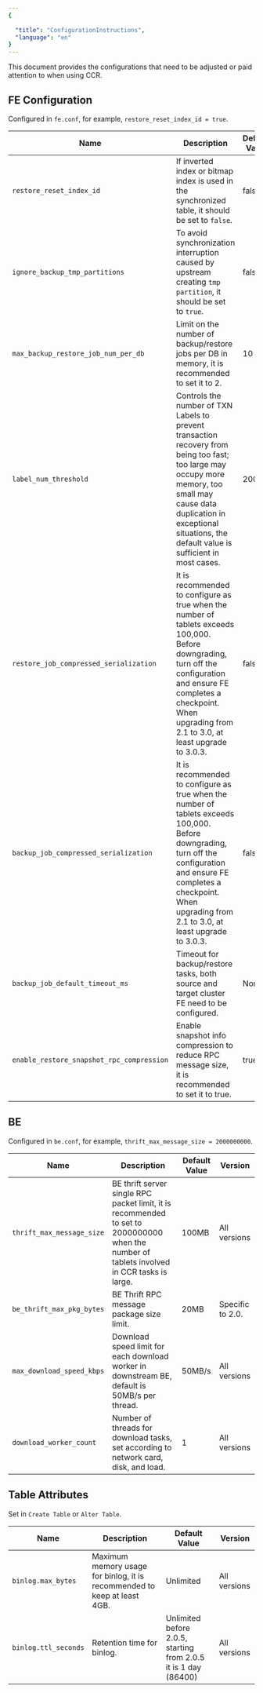 ```yaml
---
{
  
  "title": "ConfigurationInstructions", 
  "language": "en"
}
---
```


<!--
Licensed to the Apache Software Foundation (ASF) under one
or more contributor license agreements.  See the NOTICE file
distributed with this work for additional information
regarding copyright ownership.  The ASF licenses this file
to you under the Apache License, Version 2.0 (the
"License"); you may not use this file except in compliance
with the License.  You may obtain a copy of the License at

  http://www.apache.org/licenses/LICENSE-2.0

Unless required by applicable law or agreed to in writing,
software distributed under the License is distributed on an
"AS IS" BASIS, WITHOUT WARRANTIES OR CONDITIONS OF ANY
KIND, either express or implied.  See the License for the
specific language governing permissions and limitations
under the License.
-->

This document provides the configurations that need to be adjusted or paid attention to when using CCR.

## FE Configuration

Configured in `fe.conf`, for example, `restore_reset_index_id = true`.

| **Name**|**Description**|**Default Value**| **Version** |
|---|---|---|---|
|`restore_reset_index_id`|If inverted index or bitmap index is used in the synchronized table, it should be set to `false`.| false| Starting from 2.1.8 and 3.0.4. |
|`ignore_backup_tmp_partitions`|To avoid synchronization interruption caused by upstream creating `tmp partition`, it should be set to `true`.|false| Starting from 2.1.8 and 3.0.4. |
|`max_backup_restore_job_num_per_db`|Limit on the number of backup/restore jobs per DB in memory, it is recommended to set it to 2.|10 | All versions.|
|`label_num_threshold`|Controls the number of TXN Labels to prevent transaction recovery from being too fast; too large may occupy more memory, too small may cause data duplication in exceptional situations, the default value is sufficient in most cases.| 2000 | Starting from 2.1. |
|`restore_job_compressed_serialization`| It is recommended to configure as true when the number of tablets exceeds 100,000.<br /> Before downgrading, turn off the configuration and ensure FE completes a checkpoint.<br /> When upgrading from 2.1 to 3.0, at least upgrade to 3.0.3.|false| Starting from 2.1.8 and 3.0.3.|
|`backup_job_compressed_serialization`| It is recommended to configure as true when the number of tablets exceeds 100,000.<br /> Before downgrading, turn off the configuration and ensure FE completes a checkpoint.<br /> When upgrading from 2.1 to 3.0, at least upgrade to 3.0.3.|false| Starting from 2.1.8 and 3.0.3.|
|`backup_job_default_timeout_ms`|Timeout for backup/restore tasks, both source and target cluster FE need to be configured.|None|Set according to requirements|
|`enable_restore_snapshot_rpc_compression`|Enable snapshot info compression to reduce RPC message size, it is recommended to set it to true.| true | Starting from 2.1.8 and 3.0.3. |


## BE

Configured in `be.conf`, for example, `thrift_max_message_size = 2000000000`.

| **Name**|**Description**|**Default Value**| **Version** |
|---|---|---|---|
|`thrift_max_message_size`|BE thrift server single RPC packet limit, it is recommended to set to 2000000000 when the number of tablets involved in CCR tasks is large.|100MB| All versions |
|`be_thrift_max_pkg_bytes`|BE Thrift RPC message package size limit.|20MB| Specific to 2.0.| All versions |
|`max_download_speed_kbps`|Download speed limit for each download worker in downstream BE, default is 50MB/s per thread.|50MB/s| All versions |
|`download_worker_count`|Number of threads for download tasks, set according to network card, disk, and load.| 1 | All versions |

## Table Attributes

Set in `Create Table` or `Alter Table`.

| **Name**|**Description**|**Default Value**| **Version** |
|---|---|---|---|
|`binlog.max_bytes`|Maximum memory usage for binlog, it is recommended to keep at least 4GB.|Unlimited| All versions |
|`binlog.ttl_seconds`|Retention time for binlog.| Unlimited before 2.0.5, starting from 2.0.5 it is 1 day (86400)| All versions |
